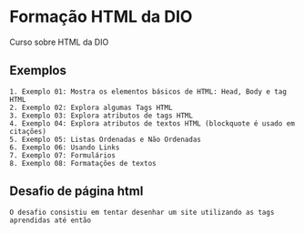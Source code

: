 # Formação HTML da DIO

Curso sobre HTML da DIO

## Exemplos

    1. Exemplo 01: Mostra os elementos básicos de HTML: Head, Body e tag HTML
    2. Exemplo 02: Explora algumas Tags HTML
    3. Exemplo 03: Explora atributos de tags HTML
    4. Exemplo 04: Explora atributos de textos HTML (blockquote é usado em citações)
    5. Exemplo 05: Listas Ordenadas e Não Ordenadas
    6. Exemplo 06: Usando Links
    7. Exemplo 07: Formulários
    8. Exemplo 08: Formatações de textos

## Desafio de página html

    O desafio consistiu em tentar desenhar um site utilizando as tags aprendidas até então
